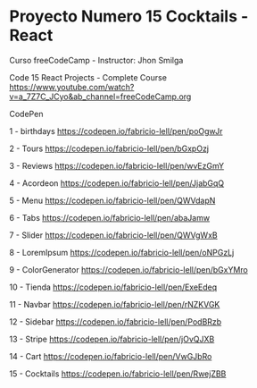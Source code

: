 # Proyecto Numero 15 Cocktails - React

Curso freeCodeCamp - Instructor: Jhon Smilga

Code 15 React Projects - Complete Course https://www.youtube.com/watch?v=a_7Z7C_JCyo&ab_channel=freeCodeCamp.org




CodePen

1 - birthdays   https://codepen.io/fabricio-lell/pen/poOgwJr

2 - Tours   https://codepen.io/fabricio-lell/pen/bGxpOzj

3 - Reviews   https://codepen.io/fabricio-lell/pen/wvEzGmY

4 - Acordeon   https://codepen.io/fabricio-lell/pen/JjabGqQ

5 - Menu   https://codepen.io/fabricio-lell/pen/QWVdapN

6 - Tabs   https://codepen.io/fabricio-lell/pen/abaJamw

7 - Slider   https://codepen.io/fabricio-lell/pen/QWVgWxB

8 - LoremIpsum   https://codepen.io/fabricio-lell/pen/oNPGzLj

9 - ColorGenerator   https://codepen.io/fabricio-lell/pen/bGxYMro

10 - Tienda   https://codepen.io/fabricio-lell/pen/ExeEdeq

11 - Navbar   https://codepen.io/fabricio-lell/pen/rNZKVGK

12 - Sidebar   https://codepen.io/fabricio-lell/pen/PodBRzb

13 - Stripe   https://codepen.io/fabricio-lell/pen/jOvQJXB

14 - Cart   https://codepen.io/fabricio-lell/pen/VwGJbRo

15 - Cocktails   https://codepen.io/fabricio-lell/pen/RwejZBB


 
